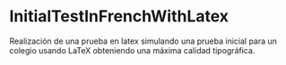 # InitialTestInFrenchWithLatex

Realización de una prueba en latex simulando una prueba inicial para un colegio usando LaTeX obteniendo una máxima calidad tipográfica.
